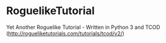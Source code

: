 # RoguelikeTutorial
Yet Another Roguelike Tutorial - Written in Python 3 and TCOD (http://rogueliketutorials.com/tutorials/tcod/v2/)

